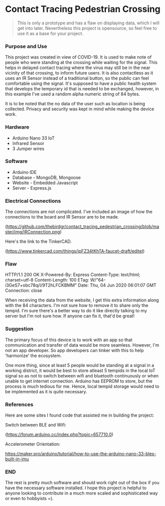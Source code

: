 # Contact Tracing Pedestrian Crossing

> This is only a prototype and has a flaw on displaying data, which I will get into later. Nevertheless this project is opensource, so feel free to use it as a base for your project.

### Purpose and Use

This project was created in view of COVID-19. It is used to make note of people who were standing at the crossing while waiting for the signal. This helps in delayed contact tracing where the virus may still be in the near vicinity of that crossing, to inform future users.
It is also contactless as it uses an IR Sensor instead of a traditional button, so the public can feel comfortable using the signal.
It's supposed to have a public health system that develops the temporary id that is needed to be exchanged, however, in this example I've used a random alpha numeric string of 84 bytes.

It is to be noted that the no data of the user such as location is being collected. Privacy and security was kept in mind while making the device work.
### Hardware 

* Arduino Nano 33 IoT
* Infrared Sensor
* 3 Jumper wires

### Software 

* Arduino IDE
* Database - MongoDB, Mongoose
* Website - Embedded Javascript
* Server - Express.js

### Electrical Connections

The connections are not complicated. I've included an image of how the connections to the board and IR Sensor are to be made.

(https://github.com/thebirdgr/contact_tracing_pedestrian_crossing/blob/master/img/IRConnection.png)

Here's the link to the TinkerCAD.

(https://www.tinkercad.com/things/jpFZ34tKhTA-faucet-draft/editel)


### Flaw

 HTTP/1.1 200 OK
 X-Powered-By: Express
 Content-Type: text/html; charset=utf-8
 Content-Length: 100
 ETag: W/"64-i3GeS7+obc78q/I/9T2hLFCKBMM"
 Date: Thu, 04 Jun 2020 06:01:07 GMT
 Connection: close
 
 When receiving the data from the website, I get this extra information along with the 84 characters. I'm not sure how to remove it to share only the tempid. I'm sure there's a better way to do it like directly talking to my server but I'm not sure how. If anyone can fix it, that'd be great! 

 ### Suggestion

 The primary focus of this device is to work with an app so that communication and transfer of data would be more seamless.  However, I'm not an app developer. So app developers can tinker with this to help 'harmonize' the ecosystem. 

 One more thing, since at least 5 people would be standing at a signal in a working district, it would be best to store atleast 5 tempids in the local IoT signal so as not to switch between wifi and bluetooth continuously or when unable to get internet connection. Arduino has EEPROM to store, but the process is much tedious for me. Hence, local tempid storage would need to be implemented as it is quite necessary.

### References

Here are some sites I found code that assisted me in building the project:

Switch between BLE and Wifi:

(https://forum.arduino.cc/index.php?topic=657710.0)

Accelerometer Orientation:

https://maker.pro/arduino/tutorial/how-to-use-the-arduino-nano-33-bles-built-in-imu

### END

The rest is pretty much software and should work right out of the box if you have the necessary software installed. I hope this project is helpful to anyone looking to contribute in a much more scaled and sophisticated way or even to hobbyists =).
